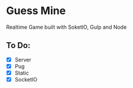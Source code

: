 # Guess Mine

Realtime Game built with SoketIO, Gulp and Node

## To Do:

- [x] Server
- [x] Pug
- [x] Static
- [x] SocketIO
